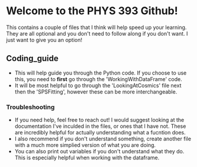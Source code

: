 # Welcome to the PHYS 393 Github!
This contains a couple of files that I think will help speed up your learning. They are all optional and you don't need to follow along if you don't want. I just want to give you an option!

## Coding_guide
- This will help guide you through the Python code. If you choose to use this, you need to **first** go through the 'WorkingWithDataFrame' code.
- It will be most helpful to go through the 'LookingAtCosmics' file next then the 'SPSFitting', however these can be more interchangeable.
### Troubleshooting 
- If you need help, feel free to reach out! I would suggest looking at the documentation I've inculded in the files, or ones that I have not. These are incredibly helpful for actually understanding what a fucntion does.
- I also recommend if you don't understand something, create another file with a much more simplied version of what you are doing.
- You can also print out variables if you don't understand what they do. This is especially helpful when working with the dataframe. 
